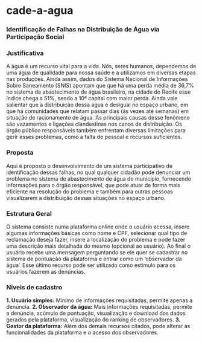 # cade-a-agua
### Identificação de Falhas na Distribuição de Água via Participação Social

### **Justificativa**
A água é um recurso vital para a vida. Nós, seres humanos, dependemos de uma água de qualidade para nossa saúde e a utilizamos em diversas etapas nas produções. Ainda assim, dados do Sistema Nacional de Informações Sobre Saneamento (SNIS) apontam que que há uma perda média de 36,7% no sistema de abastecimento de água brasileiro, na cidade do Recife esse índice chega a 51%, sendo a 10ª capital com maior perda. Ainda vale salientar que a distribuição dessa água é desigual no espaço urbano, em que há comunidades que relatam passar dias (às vezes até semanas) em situação de racionamento de água. As principais causas desse fenômeno são vazamentos e ligações clandestinas nos canos de distribuição. Os órgão público responsáveis também enfrentam diversas limitações para gerir esses problemas, como a falta de pessoal e recursos suficientes.

### **Proposta**
Aqui é proposto o desenvolvimento de um sistema participativo de identificação dessas falhas, no qual qualquer cidadão pode denunciar um problema no sistema de abastecimento de água do município, fornecendo informações para o órgão responsável, que pode atuar de forma mais eficiente na resolução do problema e também para outras pessoas visualizarem a distribuição dessas situações no espaço urbano.

### **Estrutura Geral**
O sistema consiste numa plataforma online onde o usuário acessa, insere algumas informações básicas como nome e CPF, selecionar qual tipo de reclamação deseja fazer, insere a localização do problema e pode fazer uma descrição mais detalhada do mesmo (opcional ao usuário). Ao final o usuário recebe uma mensagem perguntando se ele quer se cadastrar no sistema de pontuação da plataforma e entrar como um ‘observador da água’. Esse último recurso pode ser utilizado como estímulo para os usuários fazerem as denúncias.

### **Níveis de cadastro**
**1. Usuário simples:** Mínimo de informações requisitadas, permite apenas a denúncia.
**2. Observador da água:** Mais informações requisitadas, permite a denúncia, acúmulo de pontuação, visualização e download dos dados gerados pela plataforma, visualização do ranking de observadores.
**3. Gestor da plataforma:** Além dos demais recursos citados, pode alterar as funcionalidades da plataforma e o acesso dos observadores.


